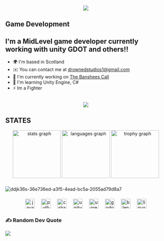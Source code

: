 <h1 align="center">
    <img src="https://readme-typing-svg.herokuapp.com/?font=Righteous&size=35&center=true&vCenter=true&width=500&height=70&duration=4000&lines=HELLO+There!+;+I'm+Cozza!;" />
</h1>

Game Development
-----------------
I'm a MidLevel game developer currently working with unity GDOT and others!!
--------------------------------------------------------------------
* 🌍  I'm based in Scotland
* ✉️  You can contact me at [drownedstudios1@gmail.com](mailto:drownedstudios1@gmail.com)
* 🚀  I'm currently working on [The Banshees Call](http://github.com/Cozza-Dev/The-Banshees-Call)
* 🧠  I'm learning Unity Engine, C#
* ⚡  Im a Fighter






<h2 align="left"></h2>

###

<div align="center">
  <img height="" src="https://wallpapers.com/images/hd/1200x480-neon-purple-mountains-56wuvoleyut5z0eb.jpg"  />
</div>

###
STATES
------
<div align="center">
  <img src="https://github-readme-stats.vercel.app/api?username=Cozza-Dev&hide_title=false&hide_rank=false&show_icons=true&include_all_commits=true&count_private=true&disable_animations=false&theme=codeSTACKr&locale=en&hide_border=false" height="150" alt="stats graph"  />
  <img src="https://github-readme-stats.vercel.app/api/top-langs?username=Cozza-Dev&locale=en&hide_title=false&layout=compact&card_width=320&langs_count=5&theme=codeSTACKr&hide_border=false" height="150" alt="languages graph"  />
  <img src="https://github-profile-trophy.vercel.app?username=Cozza-Dev&no-bg=true&no-frame=true&margin-w=1" height="150" alt="trophy graph"  />
</div>

###

![ddjk36s-36e736ed-a3f5-4ead-bc5a-2055ad79d8a7](https://github.com/user-attachments/assets/5d9f90f1-f0db-4015-a0fa-1a3cfbee04ce)


###

<div align="left">
</div>

###

<div align="center">
  <img src="https://cdn.jsdelivr.net/gh/devicons/devicon/icons/javascript/javascript-original.svg" height="30" alt="javascript logo"  />
  <img width="12" />
  <img src="https://cdn.jsdelivr.net/gh/devicons/devicon/icons/python/python-original.svg" height="30" alt="python logo"  />
  <img width="12" />
  <img src="https://cdn.jsdelivr.net/gh/devicons/devicon/icons/csharp/csharp-original.svg" height="30" alt="csharp logo"  />
  <img width="12" />
  <img src="https://cdn.jsdelivr.net/gh/devicons/devicon/icons/unity/unity-original.svg" height="30" alt="unity logo"  />
  <img width="12" />
  <img src="https://cdn.jsdelivr.net/gh/devicons/devicon/icons/unrealengine/unrealengine-original.svg" height="30" alt="unrealengine logo"  />
  <img width="12" />
  <img src="https://cdn.jsdelivr.net/gh/devicons/devicon/icons/godot/godot-original.svg" height="30" alt="godot logo"  />
  <img width="12" />
  <img src="https://cdn.jsdelivr.net/gh/devicons/devicon/icons/blender/blender-original.svg" height="30" alt="blender logo"  />
  <img width="12" />
  <img src="https://cdn.jsdelivr.net/gh/devicons/devicon/icons/linux/linux-original.svg" height="30" alt="linux logo"  />
</div>

###

### ✍️ Random Dev Quote
![](https://quotes-github-readme.vercel.app/api?type=horizontal&theme=radical)




